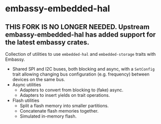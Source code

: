 # embassy-embedded-hal

## **THIS FORK IS NO LONGER NEEDED.** Upstream embassy-embedded-hal has added support for the latest embassy crates.

Collection of utilities to use `embedded-hal` and `embedded-storage` traits with Embassy.

- Shared SPI and I2C buses, both blocking and async, with a `SetConfig` trait allowing changing bus configuration (e.g. frequency) between devices on the same bus.
- Async utilities
    - Adapters to convert from blocking to (fake) async.
    - Adapters to insert yields on trait operations.
- Flash utilities
    - Split a flash memory into smaller partitions.
    - Concatenate flash memories together.
    - Simulated in-memory flash.

